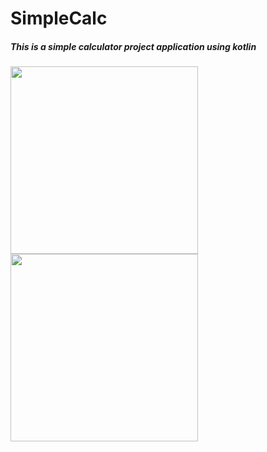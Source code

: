 # SimpleCalc
##### This is a simple calculator project application using kotlin 
<img src="https://user-images.githubusercontent.com/105711066/172357762-bdd8fd8e-a721-47a5-8881-5f2bd1d85d8e.jpg" width="300">

<img src="https://user-images.githubusercontent.com/105711066/172357929-be2ca8e5-478b-4e6d-8efc-f92ae8671b7d.jpg" width="300">



